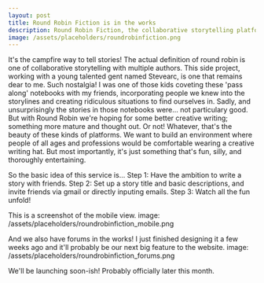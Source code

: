 ```yaml
---
layout: post
title: Round Robin Fiction is in the works
description: Round Robin Fiction, the collaborative storytelling platform for all your creative writing needs.
image: /assets/placeholders/roundrobinfiction.png
---
```

It's the campfire way to tell stories! The actual definition of round robin is one of collaborative storytelling with multiple authors. This side project, working with a young talented gent named Stevearc, is one that remains dear to me. Such nostalgia! I was one of those kids coveting these 'pass along' notebooks with my friends, incorporating people we knew into the storylines and creating ridiculous situations to find ourselves in. Sadly, and unsurprisingly the stories in those notebooks were... not particulary good. But with Round Robin we're hoping for some better creative writing; something more mature and thought out. Or not! Whatever, that's the beauty of these kinds of platforms. We want to build an environment where people of all ages and professions would be comfortable wearing a creative writing hat. But most importantly, it's just something that's fun, silly, and thoroughly entertaining.

So the basic idea of this service is... Step 1: Have the ambition to write a story with friends. Step 2: Set up a story title and basic descriptions, and invite friends via gmail or directly inputing emails. Step 3: Watch all the fun unfold!

This is a screenshot of the mobile view.
image: /assets/placeholders/roundrobinfiction_mobile.png

And we also have forums in the works! I just finished designing it a few weeks ago and it'll probably be our next big feature to the website. 
image: /assets/placeholders/roundrobinfiction_forums.png

We'll be launching soon-ish! Probably officially later this month.